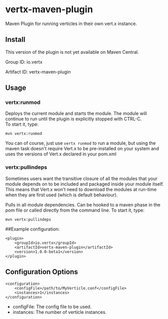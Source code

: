 vertx-maven-plugin
==================

Maven Plugin for running verticles in their own vert.x instance.

Install
-----
This version of the plugin is not yet available on Maven Central.

Group ID: io.vertx

Artifact ID: vertx-maven-plugin


Usage
-----

### vertx:runmod

Deploys the current module and starts the module. The module will continue to run until the plugin is explicitly stopped with CTRL-C.  
To start it, type:

	mvn vertx:runmod

You can of course, just use `vertx runmod` to run a module, but using the maven task doesn't require Vert.x to be pre-installed on
your system and uses the versions of Vert.x declared in your pom.xml


### vertx:pullindeps

Sometimes users want the transitive closure of all the modules that your module depends on to be included and packaged inside your module
itself. This means that Vert.x won't need to download the modules at run-time when they are first used (which is default behaviour).

Pulls in all module dependencies. Can be hooked to a maven phase in the pom file or called directly from the command line.
To start it, type:

	mvn vertx:pullindeps


##Example configuration:

	<plugin>
		<groupId>io.vertx</groupId>
		<artifactId>vertx-maven-plugin</artifactId>
		<version>1.0.0-beta1</version>
	</plugin>  


Configuration Options
---------------------

	<configuration>
		<configFile>/path/to/MyVerticle.conf</configFile>
		<instances>1</instances>
	</configuration>

* configFile: The config file to be used.
* instances: The number of verticle instances.
